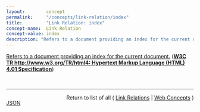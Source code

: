 ```yaml
---
layout:        concept
permalink:     "/concepts/link-relation/index"
title:         "Link Relation: index"
concept-name:  Link Relation
concept-value: index
description: "Refers to a document providing an index for the current document."
---
```


[Refers to a document providing an index for the current document.](http://www.w3.org/TR/html4/types.html#type-links "Read documentation for Link Relation &#34;index&#34;") (**[W3C TR http://www.w3.org/TR/html4: Hypertext Markup Language (HTML) 4.01 Specification](/specs/W3C/TR/html4 "This specification defines the HyperText Markup Language (HTML), the publishing language of the World Wide Web. This specification defines HTML 4.01, which is a subversion of HTML 4. In addition to the text, multimedia, and hyperlink features of the previous versions of HTML (HTML 3.2 and HTML 2.0), HTML 4 supports more multimedia options, scripting languages, style sheets, better printing facilities, and documents that are more accessible to users with disabilities. HTML 4 also takes great strides towards the internationalization of documents, with the goal of making the Web truly World Wide.")**)

<br/>
<hr/>

<p style="float : left"><a href="./index.json" title="JSON representing this particular Web Concept value">JSON</a></p>
<p style="text-align: right">Return to list of all ( <a href="../link-relation/">Link Relations</a> | <a href="../">Web Concepts</a> )</p>
